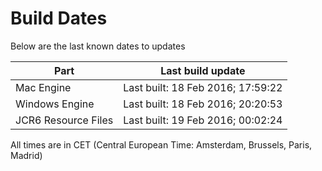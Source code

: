 # Build Dates

Below are the last known dates to updates

Part | Last build update
-----|-----
Mac Engine | Last built: 18 Feb 2016; 17:59:22
Windows Engine | Last built: 18 Feb 2016; 20:20:53
JCR6 Resource Files | Last built: 19 Feb 2016; 00:02:24
All times are in CET (Central European Time: Amsterdam, Brussels, Paris, Madrid)



